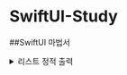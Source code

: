 # SwiftUI-Study

##SwiftUI 마법서


<details><summary>리스트 정적 출력</summary>
            
~~~
            
List{
            Text("1")
            Text("2")
            Text("3")
            Image("SwiftUI")
            Circle().frame(width: 100, height: 100)
            Color(.red).frame(width: 100, height: 100)
        }
~~~

</details>
